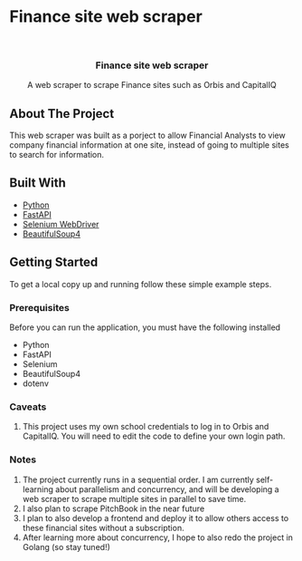 # Finance site web scraper


<div id="top"></div>

<!-- PROJECT LOGO -->
<br />
<div align="center">
  <h3 align="center">Finance site web scraper</h3>

  <p align="center">
    A web scraper to scrape Finance sites such as Orbis and CapitalIQ
  </p>
</div>

<!-- ABOUT THE PROJECT -->
## About The Project

This web scraper was built as a porject to allow Financial Analysts to view company financial information at one site, instead of going to multiple sites to search for information.

## Built With
* [Python](https://www.python.org/)
* [FastAPI](https://fastapi.tiangolo.com/)
* [Selenium WebDriver](https://www.selenium.dev/) 
* [BeautifulSoup4](https://pypi.org/project/beautifulsoup4/)

<!-- GETTING STARTED -->
## Getting Started

To get a local copy up and running follow these simple example steps.

### Prerequisites

Before you can run the application, you must have the following installed

* Python
* FastAPI
* Selenium
* BeautifulSoup4
* dotenv

### Caveats
1. This project uses my own school credentials to log in to Orbis and CapitalIQ. You will need to edit the code to define your own login path.

### Notes
1. The project currently runs in a sequential order. I am currently self-learning about parallelism and concurrency, and will be developing a web scraper to scrape multiple sites in parallel to save time.
2. I also plan to scrape PitchBook in the near future
3. I plan to also develop a frontend and deploy it to allow others access to these financial sites without a subscription.
4. After learning more about concurrency, I hope to also redo the project in Golang (so stay tuned!)


